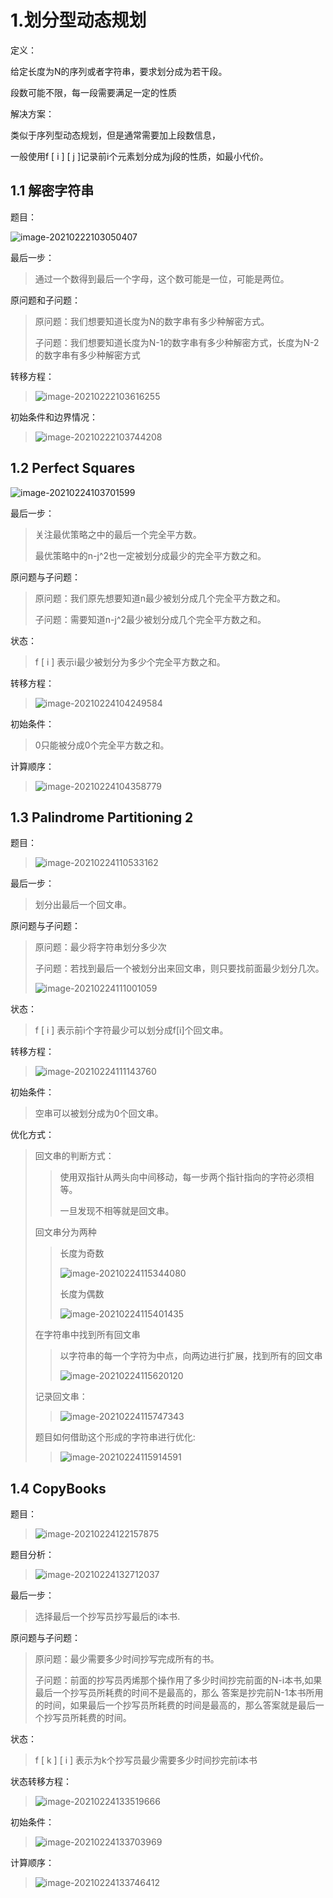 # 1.划分型动态规划

定义：

给定长度为N的序列或者字符串，要求划分成为若干段。

段数可能不限，每一段需要满足一定的性质



解决方案：

类似于序列型动态规划，但是通常需要加上段数信息，

一般使用f [ i ] [ j ]记录前i个元素划分成为j段的性质，如最小代价。

## 1.1 解密字符串

题目：

![image-20210222103050407](image-20210222103050407.png)

最后一步：

> 通过一个数得到最后一个字母，这个数可能是一位，可能是两位。

原问题和子问题：

> 原问题：我们想要知道长度为N的数字串有多少种解密方式。
>
> 子问题：我们想要知道长度为N-1的数字串有多少种解密方式，长度为N-2的数字串有多少种解密方式

转移方程：

> ![image-20210222103616255](image-20210222103616255.png)

初始条件和边界情况：

> ![image-20210222103744208](image-20210222103744208.png)

## 1.2 Perfect Squares

![image-20210224103701599](image-20210224103701599.png)

最后一步：

> 关注最优策略之中的最后一个完全平方数。
>
> 最优策略中的n-j^2也一定被划分成最少的完全平方数之和。

原问题与子问题：

> 原问题：我们原先想要知道n最少被划分成几个完全平方数之和。
>
> 子问题：需要知道n-j^2最少被划分成几个完全平方数之和。

状态：

> f [ i ] 表示i最少被划分为多少个完全平方数之和。

转移方程：

> ![image-20210224104249584](image-20210224104249584.png)

初始条件：

> 0只能被分成0个完全平方数之和。

计算顺序：

> ![image-20210224104358779](image-20210224104358779.png)

## 1.3 Palindrome Partitioning 2

题目：

> ![image-20210224110533162](./image-20210224110533162.png)

最后一步：

> 划分出最后一个回文串。

原问题与子问题：

> 原问题：最少将字符串划分多少次
>
> 子问题：若找到最后一个被划分出来回文串，则只要找前面最少划分几次。
>
> ![image-20210224111001059](./image-20210224111001059.png)

状态：

> f [ i ] 表示前i个字符最少可以划分成f[i]个回文串。

 转移方程：

> ![image-20210224111143760](./image-20210224111143760.png)

初始条件：

> 空串可以被划分成为0个回文串。

优化方式：

> 回文串的判断方式：
>
> > 使用双指针从两头向中间移动，每一步两个指针指向的字符必须相等。
> >
> > 一旦发现不相等就是回文串。
>
> 回文串分为两种
>
> > 长度为奇数
> >
> > ![image-20210224115344080](./image-20210224115344080.png)
> >
> > 长度为偶数
> >
> > ![image-20210224115401435](./image-20210224115401435.png)
>
> 在字符串中找到所有回文串
>
> > 以字符串的每一个字符为中点，向两边进行扩展，找到所有的回文串
> >
> > ![image-20210224115620120](./image-20210224115620120.png)
>
> 记录回文串：
>
> > ![image-20210224115747343](./image-20210224115747343.png)
>
> 题目如何借助这个形成的字符串进行优化:
>
> > ![image-20210224115914591](./image-20210224115914591.png)

## 1.4 CopyBooks

题目：

> ![image-20210224122157875](./image-20210224122157875.png)

题目分析：

> ![image-20210224132712037](./image-20210224132712037.png)

最后一步：

> 选择最后一个抄写员抄写最后的i本书.

原问题与子问题：

> 原问题：最少需要多少时间抄写完成所有的书。
>
> 子问题：前面的抄写员丙烯那个操作用了多少时间抄完前面的N-i本书,如果最后一个抄写员所耗费的时间不是最高的，那么 答案是抄完前N-1本书所用的时间，如果最后一个抄写员所耗费的时间是最高的，那么答案就是最后一个抄写员所耗费的时间。

状态：

> f [ k ] [ i ] 表示为k个抄写员最少需要多少时间抄完前i本书

状态转移方程：

> ![image-20210224133519666](./image-20210224133519666.png)

初始条件：

> ![image-20210224133703969](./image-20210224133703969.png)

计算顺序：

> ![image-20210224133746412](./image-20210224133746412.png)
